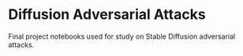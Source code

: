 # Diffusion Adversarial Attacks
Final project notebooks used for study on Stable Diffusion adversarial attacks.
